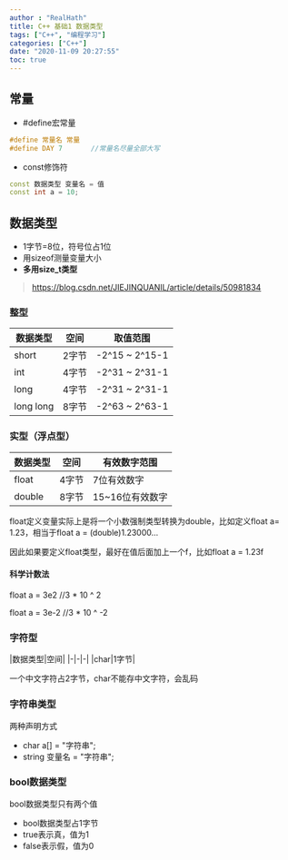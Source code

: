 ```yaml
---
author : "RealHath"
title: C++ 基础1 数据类型
tags: ["C++", "编程学习"]
categories: ["C++"]
date: "2020-11-09 20:27:55"
toc: true
---
```



## 常量
- #define宏常量
```cpp
#define 常量名 常量
#define DAY 7       //常量名尽量全部大写
```

- const修饰符
```cpp
const 数据类型 变量名 = 值
const int a = 10;
```

## 数据类型
- 1字节=8位，符号位占1位
- 用sizeof测量变量大小
- **多用size_t类型**
> https://blog.csdn.net/JIEJINQUANIL/article/details/50981834

### 整型
|数据类型|空间|取值范围|
|-|-|-|
|short|2字节|-2^15 ~ 2^15-1|
|int|4字节|-2^31 ~ 2^31-1|
|long|4字节|-2^31 ~ 2^31-1|
|long long|8字节|-2^63 ~ 2^63-1|

### 实型（浮点型）
|数据类型|空间|有效数字范围|
|-|-|-|
|float|4字节|7位有效数字|
|double|8字节|15~16位有效数字|

float定义变量实际上是将一个小数强制类型转换为double，比如定义float a= 1.23，相当于float a = (double)1.23000...

因此如果要定义float类型，最好在值后面加上一个f，比如float a = 1.23f

#### 科学计数法
float a = 3e2       //3 * 10 ^ 2

float a = 3e-2       //3 * 10 ^ -2

### 字符型
|数据类型|空间|
|-|-|-|
|char|1字节|

一个中文字符占2字节，char不能存中文字符，会乱码

### 字符串类型
两种声明方式
- char a[] = "字符串";
- string 变量名 = "字符串";

### bool数据类型
bool数据类型只有两个值
- bool数据类型占1字节
- true表示真，值为1
- false表示假，值为0

